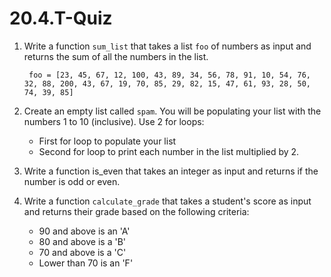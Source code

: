 # 20.4.T-Quiz

1. Write a function `sum_list` that takes a list `foo` of numbers as input and returns the sum of all the numbers in the list.
   ```
    foo = [23, 45, 67, 12, 100, 43, 89, 34, 56, 78, 91, 10, 54, 76, 32, 88, 200, 43, 67, 19, 70, 85, 29, 82, 15, 47, 61, 93, 28, 50, 74, 39, 85]

   ```

2. Create an empty list called `spam`. You will be populating your list with the numbers 1 to 10 (inclusive). Use 2 for loops:
    - First for loop to populate your list
    - Second for loop to print each number in the list multiplied by 2.

4. Write a function is_even that takes an integer as input and returns if the number is odd or even.

5. Write a function `calculate_grade` that takes a student's score as input and returns their grade based on the following criteria:
   - 90 and above is an 'A'
   - 80 and above is a 'B'
   - 70 and above is a 'C'
   - Lower than 70 is an 'F'

